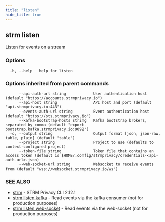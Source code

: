```yaml
---
title: "listen"
hide_title: true
---
```

## strm listen

Listen for events on a stream

### Options

```
  -h, --help   help for listen
```

### Options inherited from parent commands

```
      --api-auth-url string            User authentication host (default "https://accounts.strmprivacy.io")
      --api-host string                API host and port (default "api.strmprivacy.io:443")
      --events-auth-url string         Event authentication host (default "https://sts.strmprivacy.io")
      --kafka-bootstrap-hosts string   Kafka bootstrap brokers, separated by comma (default "export-bootstrap.kafka.strmprivacy.io:9092")
  -o, --output string                  Output format [json, json-raw, table, plain] (default "table")
      --project string                 Project to use (defaults to context-configured project)
      --token-file string              Token file that contains an access token (default is $HOME/.config/strmprivacy/credentials-<api-auth-url>.json)
      --web-socket-url string          Websocket to receive events from (default "wss://websocket.strmprivacy.io/ws")
```

### SEE ALSO

* [strm](/cli-reference/strm/index.md)	 - STRM Privacy CLI 2.12.1
* [strm listen kafka](/cli-reference/strm/listen/kafka.md)	 - Read events via the kafka consumer (not for production purposes)
* [strm listen web-socket](/cli-reference/strm/listen/web-socket.md)	 - Read events via the web-socket (not for production purposes)

